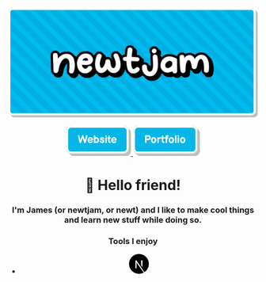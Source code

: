 <p align="center">
  <img src="img/header.png" />
</p>

<div align="center">
  <a href="https://newtjam.com">
    <img src="img/website.png" />
  </a>
  <a href="https://portfolio.newtjam.com">
    <img src="img/portfolio.png" />
  </a>
</div>

<h1 align="center">
  👋 Hello friend!
</h1>
<h3 align="center">
  I'm James (or newtjam, or newt) and I like to make cool things and learn new stuff while doing so.
</h3>

<div align="center">
  <div>
    <h3>Tools I enjoy</h3>
    <ul>
      <li>
        <img src="https://raw.githubusercontent.com/devicons/devicon/master/icons/nextjs/nextjs-original.svg" alt="Next.js" height="40" />
      </li>
    </ul>
  </div>
</div>

<!--
**itsnewtjam/itsnewtjam** is a ✨ _special_ ✨ repository because its `README.md` (this file) appears on your GitHub profile.

Here are some ideas to get you started:

- 🔭 I’m currently working on ...
- 🌱 I’m currently learning ...
- 👯 I’m looking to collaborate on ...
- 🤔 I’m looking for help with ...
- 💬 Ask me about ...
- 📫 How to reach me: ...
- 😄 Pronouns: ...
- ⚡ Fun fact: ...
-->
